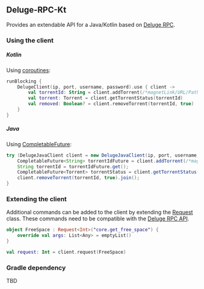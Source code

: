 ## Deluge-RPC-Kt
Provides an extendable API for a Java/Kotlin based on [Deluge RPC](https://deluge.readthedocs.io/en/develop/reference/rpc.html).

### Using the client

##### Kotlin
Using [coroutines](https://github.com/Kotlin/kotlinx.coroutines):
```kotlin
runBlocking {
    DelugeClient(ip, port, username, password).use { client ->
        val torrentId: String = client.addTorrent(/*magnetLink/URL/Path*/)
        val torrent: Torrent = client.getTorrentStatus(torrentId)
        val removed: Boolean? = client.removeTorrent(torrentId, true)
    }
}
```

##### Java
Using [CompletableFuture](https://docs.oracle.com/javase/8/docs/api/java/util/concurrent/CompletableFuture.html):
```java
try (DelugeJavaClient client = new DelugeJavaClient(ip, port, username, password)) {
    CompletableFuture<String> torrentIdFuture = client.addTorrent(/*magnetLink/URL/Path*/);
    String torrentId = torrentIdFuture.get();
    CompletableFuture<Torrent> torrentStatus = client.getTorrentStatus(torrentId);
    client.removeTorrent(torrentId, true).join();
}
```

### Extending the client

Additional commands can be added to the client by extending the [Request](src/main/kotlin/net/ickis/deluge/request/Request.kt) class.
These commands need to be compatible with the [Deluge RPC API](https://deluge.readthedocs.io/en/develop/reference/api.html).

```kotlin
object FreeSpace : Request<Int>("core.get_free_space") {
    override val args: List<Any> = emptyList()
}

val request: Int = client.request(FreeSpace)
```

### Gradle dependency
TBD